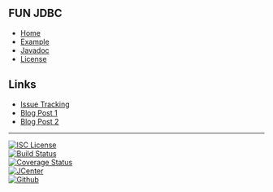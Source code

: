 ## FUN JDBC
- [Home]()
- [Example](#docs/example)
- [Javadoc](docs/javadoc)
- [License](#docs/LICENSE)

## Links
- [Issue Tracking](https://github.com/nwillc/fun-jdbc/issues)
- [Blog Post 1](http://nwillc.wordpress.com/2014/09/27/a-little-java-8-goodness-in-jdbc)
- [Blog Post 2](https://nwillc.wordpress.com/2016/08/28/functional-jdbc-part-2/)

-------
[![ISC License](http://shields-nwillc.rhcloud.com/shield/tldrlegal?package=ISC)](http://shields-nwillc.rhcloud.com/homepage/tldrlegal?package=ISC)
<br/>
[![Build Status](https://travis-ci.org/nwillc/fun-jdbc.svg?branch=master)](https://travis-ci.org/nwillc/fun-jdbc)
<br/>
[![Coverage Status](http://shields-nwillc.rhcloud.com/shield/codecov?path=github/nwillc&package=fun-jdbc)](http://shields-nwillc.rhcloud.com/homepage/codecov?path=github/nwillc&package=fun-jdbc)
<br/>
[![JCenter](http://shields-nwillc.rhcloud.com/shield/jcenter?package=fun-jdbc&path=nwillc)](http://shields-nwillc.rhcloud.com/homepage/jcenter?package=fun-jdbc&path=nwillc)
<br/>
[![Github](http://shields-nwillc.rhcloud.com/shield/github)](http://shields-nwillc.rhcloud.com/homepage/github?path=nwillc&package=fun-jdbc)

